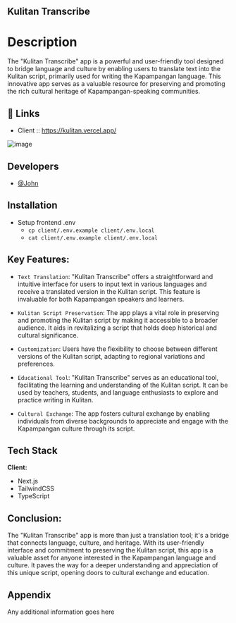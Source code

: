 ## Kulitan Transcribe
# Description

The "Kulitan Transcribe" app is a powerful and user-friendly tool designed to bridge language and culture by enabling users to translate text into the Kulitan script, primarily used for writing the Kapampangan language. This innovative app serves as a valuable resource for preserving and promoting the rich cultural heritage of Kapampangan-speaking communities.

## 🔗 Links

- Client :: https://kulitan.vercel.app/

![image](https://github.com/impaulintech/kulitan/assets/93037350/189e617c-9bbb-4c09-8862-3e3bdd2edde6)


## Developers

- [@John](https://github.com/impaulintech) 

## Installation

- Setup frontend .env
    - `cp client/.env.example client/.env.local`
    - `cat client/.env.example client/.env.local`

## Key Features:

- `Text Translation`: "Kulitan Transcribe" offers a straightforward and intuitive interface for users to input text in various languages and receive a translated version in the Kulitan script. This feature is invaluable for both Kapampangan speakers and learners.

- `Kulitan Script Preservation`: The app plays a vital role in preserving and promoting the Kulitan script by making it accessible to a broader audience. It aids in revitalizing a script that holds deep historical and cultural significance.

- `Customization`: Users have the flexibility to choose between different versions of the Kulitan script, adapting to regional variations and preferences.

- `Educational Tool`: "Kulitan Transcribe" serves as an educational tool, facilitating the learning and understanding of the Kulitan script. It can be used by teachers, students, and language enthusiasts to explore and practice writing in Kulitan.

- `Cultural Exchange`: The app fosters cultural exchange by enabling individuals from diverse backgrounds to appreciate and engage with the Kapampangan culture through its script.

## Tech Stack

**Client:** 
- Next.js
- TailwindCSS
- TypeScript

## Conclusion:

The "Kulitan Transcribe" app is more than just a translation tool; it's a bridge that connects language, culture, and heritage. With its user-friendly interface and commitment to preserving the Kulitan script, this app is a valuable asset for anyone interested in the Kapampangan language and culture. It paves the way for a deeper understanding and appreciation of this unique script, opening doors to cultural exchange and education.

## Appendix

Any additional information goes here
